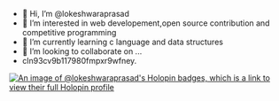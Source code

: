 - 👋 Hi, I’m @lokeshwaraprasad
- 👀 I’m interested in web developement,open source contribution and competitive programming
- 🌱 I’m currently learning c language and data structures
- 💞️ I’m looking to collaborate on ...
- cln93cv9b117980fmpxr9wfney.
<!---
lokeshwaraprasad/lokeshwaraprasad is a ✨ special ✨ repository because its `README.md` (this file) appears on your GitHub profile.
You can click the Preview link to take a look at your changes.
--->
[![An image of @lokeshwaraprasad's Holopin badges, which is a link to view their full Holopin profile](https://holopin.me/lokeshwaraprasad)](https://holopin.io/@lokeshwaraprasad)

